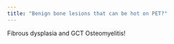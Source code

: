 ```yaml
---
title: "Benign bone lesions that can be hot on PET?"
---
```

Fibrous dysplasia and GCT
Osteomyelitis!

